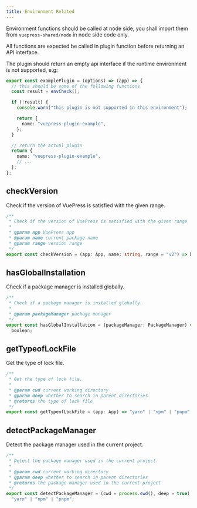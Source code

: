 ```yaml
---
title: Environment Related
---
```


Environment functions should be called at node side, you shall import them from `vuepress-shared/node` in node side code only.

All functions are expected be called in plugin function before returning an API interface.

The plugin should return an empty api interface if the runtime environment is not supported, e.g:

```ts
export const examplePlugin = (options) => (app) => {
  // this should be some of the following functions
  const result = envCheck();

  if (!result) {
    console.warn("this plugin is not supported in this environment");

    return {
      name: "vuepress-plugin-example",
    };
  }

  // return the actual plugin
  return {
    name: "vuepress-plugin-example",
    // ...
  };
};
```

## checkVersion

Check if the version of VuePress is satisfied with the given range.

```ts
/**
 * Check if the version of VuePress is satisfied with the given range
 *
 * @param app VuePress app
 * @param name current package name
 * @param range version range
 */
export const checkVersion = (app: App, name: string, range = "v2") => boolean;
```

## hasGlobalInstallation

Check if a package manager is installed globally.

```ts
/**
 * Check if a package manager is installed globally.
 *
 * @param packageManager package manager
 */
export const hasGlobalInstallation = (packageManager: PackageManager) =>
  boolean;
```

## getTypeofLockFile

Get the type of lock file.

```ts
/**
 * Get the type of lock file.
 *
 * @param cwd current working directory
 * @param deep whether to search in parent directories
 * @returns the type of lock file
 */
export const getTypeofLockFile = (app: App) => "yarn" | "npm" | "pnpm" | null;
```

## detectPackageManager

Detect the package manager used in the current project.

```ts
/**
 * Detect the package manager used in the current project.
 *
 * @param cwd current working directory
 * @param deep whether to search in parent directories
 * @returns the package manager used in the current project
 */
export const detectPackageManager = (cwd = process.cwd(), deep = true) =>
  "yarn" | "npm" | "pnpm";
```

